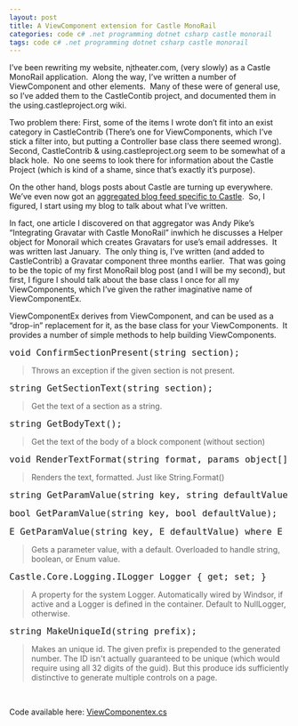 ```yaml
---
layout: post
title: A ViewComponent extension for Castle MonoRail
categories: code c# .net programming dotnet csharp castle monorail
tags: code c# .net programming dotnet csharp castle monorail
---
```


  <p>I’ve been rewriting my website, njtheater.com, (very slowly) as a Castle MonoRail application.  Along the way, I’ve written a number of ViewComponent and other elements.  Many of these were of general use, so I’ve added them to the CastleContib project, and documented them in the using.castleproject.org wiki.</p>  <p>Two problem there: First, some of the items I wrote don’t fit into an exist category in CastleContrib (There’s one for ViewComponents, which I’ve stick a filter into, but putting a Controller base class there seemed wrong).  Second, CastleContrib &amp; using.castleproject.org seem to be somewhat of a black hole.  No one seems to look there for information about the Castle Project (which is kind of a shame, since that’s exactly it’s purpose).  </p>  <p>On the other hand, blogs posts about Castle are turning up everywhere.  We’ve even now got an <a href="http://pipes.yahoo.com/pipes/pipe.run?_id=bGjr2c1s3hGi5qx20EypaA&amp;_render=rss&amp;limit=200" target="_blank">aggregated blog feed specific to Castle</a>.  So, I figured, I start using my blog to talk about what I’ve written.</p>  <p>In fact, one article I discovered on that aggregator was Andy Pike’s “Integrating Gravatar with Castle MonoRail” inwhich he discusses a Helper object for Monorail which creates Gravatars for use’s email addresses.  It was written last January.  The only thing is, I’ve written (and added to CastleContrib) a Gravatar component three months earlier.  That was going to be the topic of my first MonoRail blog post (and I will be my second), but first, I figure I should talk about the base class I once for all my ViewComponents, which I’ve given the rather imaginative name of ViewComponentEx.</p>  <p>ViewComponentEx derives from ViewComponent, and can be used as a “drop-in” replacement for it, as the base class for your ViewComponents.  It provides a number of simple methods to help building ViewComponents.</p>  <pre class="c#"><font size="4">void ConfirmSectionPresent(string section);</font></pre>

<blockquote>
  <p>Throws an exception if the given section is not present. </p>
</blockquote>

<pre class="c#"><font size="4">string GetSectionText(string section);</font></pre>

<blockquote>
  <p>Get the text of a section as a string.</p>
</blockquote>

<pre class="c#"><font size="4">string GetBodyText();</font></pre>

<blockquote>
  <p>Get the text of the body of a block component (without section)</p>
</blockquote>

<pre class="c#"><font size="4">void RenderTextFormat(string format, params object[] args);</font></pre>

<blockquote>
  <p>Renders the text, formatted. Just like String.Format() </p>
</blockquote>

<pre class="c#"><font size="4">string GetParamValue(string key, string defaultValue);</font></pre>

<pre class="c#"><font size="4">bool GetParamValue(string key, bool defaultValue);</font></pre>

<pre class="c#"><font size="4">E GetParamValue(string key, E defaultValue) where E : struct;</font></pre>

<blockquote>
  <p>Gets a parameter value, with a default. Overloaded to handle string, boolean, or Enum value. </p>
</blockquote>

<pre class="c#"><font size="4">Castle.Core.Logging.ILogger Logger { get; set; }</font></pre>

<blockquote>
  <p>A property for the system Logger. Automatically wired by Windsor, if active and a Logger is defined in the container. Default to NullLogger, otherwise.</p>
</blockquote>

<pre class="c#"><font size="4">string MakeUniqueId(string prefix);</font></pre>

<blockquote>
  <p>Makes an unique id. The given prefix is prepended to the generated number. The ID isn't actually guaranteed to be unique (which would require using all 32 digits of the guid). But this produce ids sufficiently distinctive to generate multiple controls on a page.</p>
</blockquote>

<p> </p>

<p>Code available here: <a href="http://honestillusion.com/files/folders/castle/entry7880.aspx" target="_blank">ViewComponentex.cs</a></p>